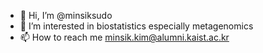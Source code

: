 - 👋 Hi, I’m @minsiksudo
- 👀 I’m interested in biostatistics especially metagenomics
- 📫 How to reach me minsik.kim@alumni.kaist.ac.kr

<!---
minsiksudo/minsiksudo is a ✨ special ✨ repository because its `README.md` (this file) appears on your GitHub profile.
You can click the Preview link to take a look at your changes.
--->
